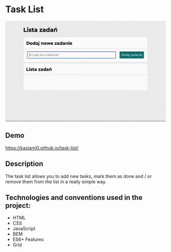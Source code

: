 # Task List

![animated presentation of the task list](https://github.com/kasiami0/task-list/blob/main/images/animation.gif?raw=true)

## Demo

https://kasiami0.github.io/task-list/

## Description

The task list allows you to add new tasks, mark them as done and / or remove them from the list in a really simple way.

## Technologies and conventions used in the project:

- HTML
- CSS
- JavaScript
- BEM
- ES6+ Features
- Grid